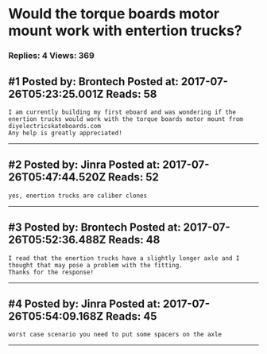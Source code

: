 # Would the torque boards motor mount work with entertion trucks?

### Replies: 4 Views: 369

## \#1 Posted by: Brontech Posted at: 2017-07-26T05:23:25.001Z Reads: 58

```
I am currently building my first eboard and was wondering if the enertion trucks would work with the torque boards motor mount from diyelectricskateboards.com 
Any help is greatly appreciated!
```

---
## \#2 Posted by: Jinra Posted at: 2017-07-26T05:47:44.520Z Reads: 52

```
yes, enertion trucks are caliber clones
```

---
## \#3 Posted by: Brontech Posted at: 2017-07-26T05:52:36.488Z Reads: 48

```
I read that the enertion trucks have a slightly longer axle and I thought that may pose a problem with the fitting.
Thanks for the response!
```

---
## \#4 Posted by: Jinra Posted at: 2017-07-26T05:54:09.168Z Reads: 45

```
worst case scenario you need to put some spacers on the axle
```

---
